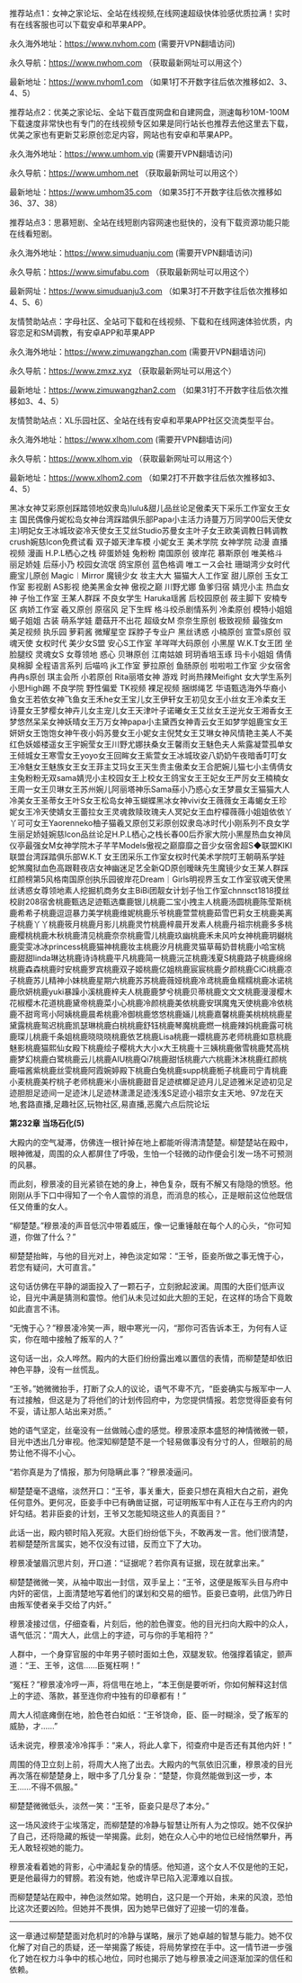 推荐站点1：女神之家论坛、全站在线视频,在线网速超级快体验感优质拉满！实时有在线客服也可以下载安卓和苹果APP。

永久海外地址：https://www.nvhom.com (需要开VPN翻墙访问)

永久导航：https://www.nwhom.com （获取最新网址可以用这个）

最新地址：https://www.nvhom1.com （如果1打不开数字往后依次推移如2、3、4、5）

推荐站点2：优美之家论坛、全站下载百度网盘和自建网盘，测速每秒10M-100M下载速度非常快也有专门的在线视频专区如果是同行站长也推荐去他这里去下载，优美之家也有更新艾彩原创恋足内容，网站也有安卓和苹果APP。

永久海外地址：https://www.umhom.vip (需要开VPN翻墙访问)

永久导航：https://www.umhom.net （获取最新网址可以用这个）

最新地址：https://www.umhom35.com （如果35打不开数字往后依次推移如36、37、38）

推荐站点3：思慕短剧、全站在线短剧内容网速也挺快的，没有下载资源功能只能在线看短剧。

永久海外地址：https://www.simuduanju.com (需要开VPN翻墙访问)

永久导航：https://www.simufabu.com （获取最新网址可以用这个）

最新网址：https://www.simuduanju3.com （如果3打不开数字往后依次推移如4、5、6）

友情赞助站点：字母社区、全站可下载和在线视频、下载和在线网速体验优质，内容恋足和SM调教，有安卓APP和苹果APP

永久海外地址：https://www.zimuwangzhan.com (需要开VPN翻墙访问)

永久导航：https://www.zmxz.xyz （获取最新网址可以用这个）

最新地址：https://www.zimuwangzhan2.com （如果31打不开数字往后依次推移如3、4、5）

友情赞助站点：XL乐园社区、全站在线有安卓和苹果APP社区交流类型平台。

永久海外地址：https://www.xlhom.com (需要开VPN翻墙访问)

永久导航：https://www.xlhom.vip （获取最新网址可以用这个）

最新地址：https://www.xlhom2.com （如果2打不开数字往后依次推移如3、4、5）

黑冰女神艾彩原创踩踏领地奴隶岛)lulu&甜儿品丝论足傲柔天下采乐工作室女王女主 国民偶像丹妮松岛女神台湾踩踏俱乐部Papa小主活力诗蔓万万同学00后天使女主)明妃女王冰城玫姿冷天使女王艾丝Studio苏曼女主叶子女王欧美调教日韩调教crush婉慈Icon免费试看 双子姬天津车模 小妮女王 美术学院 女神学院 动漫 直播视频 漫画 H.P.L栖心之栈 碎蛋娇娃 兔粉粉 南国原创 彼岸花 慕斯原创 唯美格斗 丽足娇娃 后蕬小乃 校园女流氓 鸽宝原创 蓝色格调 唯エース会社 珊瑚湾少女时代 鹿宝儿原创 Magic︱Mirror 魔镜少女 妆主大大 猫猫大人工作室 甜儿原创 玉女工作室 影视剧 AS影视 绝美黑金女神 傲视之巅 川野尤娜 鱼爹归宿 婧児小主 热血女神 子怡工作室 王某人群踩 不良女学生 Haruka瑶酱 后校园原创 莜主脚下 安楠专区 病娇工作室 羲又原创 原宿风 足下生辉 格斗绞杀剧情系列 冷柔原创 模特小姐姐 蝎子姐姐 古装 萌系学娃 蘑菇开不出花 超级女M 奈奈生原创 极致视频 最強女m 美足视频 执乐园 萝莉酱 微耀星空 踩脖子专业户 黑丝诱惑 小楠原创 宣萱s原创 驭魂天使 女权时代 美少女S盟 安心S工作室 羊咩咩大码原创 小黑屋 W.K.T女王团 坐脸腿绞 灵魂女S 女尊领地 惑心 贝琳原创 江南姑娘 珂玥香培玉琢 玛卡小姐姐 倩倩臭棉脚 全程语言系列 后喵呜 jk工作室 萝拉原创 鱼肠原创 啦啦啦工作室 少女宿舍 冉冉s原创 琪主会所 小若原创 Rita丽塔女神 游戏 时尚热辣Meifight 女大学生系列 小思High踢 不良学院 野性偏爱 TK视频 裸足视频 捆绑绳艺 华语甄选海外华裔小鱼女王若依女神飞鱼女王禾he女王宝儿女王伊轩女王初见女王小丝女王冷柔女王诗蔓女王梦樱女神卉儿女主宠儿女王天津叶子诺曦女王艾丝女王逆光女王湘香女王梦悠然呆呆女神妖晴女王万万女神papa小主黛西女神青云女王如梦学姐鹿宝女王妍妍女王饱饱女神午夜小妈苏曼女王小妮女主倪梵女王艾琳女神风情艳主美人不美红色妖姬楼遥女王宇婉莹女王川野尤娜扶桑女王馨雨女王魅色夫人紫露凝萱孤单女王倾城女王寒雪女王yoyo女王回眸女王紫萱女王冰城玫姿八奶奶午夜暗香叮叮女王冷魅女王魅族女王女王菲主艾玛女王天生贵主傲柔女王合肥婉儿猫七小主倩倩女主兔粉粉无双sama婧児小主校园女王上校女王鸽宝女王王妃女王严厉女王楠楠女王周一女王贝琳女王苏州婉儿阿丽塔神乐Sama蕬小乃惑心女王梦晨女王猫猫大人冷美女王圣蒂女王叶S女王松岛女神玉蝴蝶黑冰女神vivi女王薇薇女王毒蝎女王珍妮女王冷天使婧女王蕾拉女王灵魂救赎玫瑰夫人冥妃女王血柠檬薇薇小姐姐依依丫丫可可女王Yaorenneko柚子猫羲又原创艾彩原创奴隶岛冰时代小刚系列不良女学生丽足娇娃婉慈Icon品丝论足H.P.L栖心之栈长春00后乔家大院小黑屋热血女神凤仪亭最强女M女神学院木子芊芊Models傲视之巅靡靡之音少女宿舍超S◆联盟KIKI联盟台湾踩踏俱乐部W.K.T 女王团采乐工作室女权时代美术学院叮王朝萌系学娃蛇煞魔狱血色高跟鞋夜店女神幽迷足艺全新QD原创暧昧先生魔镜少女王某人群踩红颜榜第5风格南国原创执乐园彼岸花Dream｜Girls明视界玉女工作室驭魂天使黑丝诱惑女尊领地素人挖掘机商务女主BiBi团靓女计划子怡工作室chnnsct1818摸丝校尉208宿舍桃鹿甄选足迹甄选麋鹿银儿桃鹿二宝小拽主人桃鹿汤圆桃鹿陈莹斯桃鹿希希子桃鹿逗逗暴力美学桃鹿维妮桃鹿乐爷桃鹿萱萱桃鹿茹雪巴莉女王桃鹿美离子桃鹿丫丫桃鹿筱月桃鹿月影儿桃鹿灵竹桃鹿梓晨开发素人桃鹿丹祖宗桃鹿多多桃鹿樱桃桃鹿木秋桃鹿清见桃鹿奈奈桃鹿雪儿桃鹿玖幽桃鹿禾未风吟女神桃鹿玥樾桃鹿雯雯冰冰princess桃鹿猫神桃鹿妆主桃鹿汐月桃鹿灵猫草莓奶昔桃鹿小哈宝桃鹿甜甜linda琳达桃鹿诗诗桃鹿平凡桃鹿简一桃鹿沅芷桃鹿浅夏S桃鹿路子桃鹿绵绵桃鹿森森桃鹿时安桃鹿罗宾桃鹿双子姬桃鹿亿姐桃鹿宸宸桃鹿夕颜桃鹿CiCi桃鹿凉子桃鹿苏儿精神小妹桃鹿星期六桃鹿苏苏桃鹿薇娅桃鹿冷鸢桃鹿鱼糯糯桃鹿冰诺桃鹿欣妍桃鹿yuki暴躁小溪桃鹿梓夫人桃鹿鹿梦兮桃鹿贝蒂桃鹿文文文桃鹿漫漫樱木花椒樱木花道桃鹿黛帝桃鹿菜小心桃鹿冷颜桃鹿美依桃鹿安琪魔鬼天使桃鹿冷依桃鹿不甜弯弯小阿姨桃鹿晨希桃鹿冷御桃鹿悠悠桃鹿婳儿桃鹿嘉馨桃鹿美桃桃桃鹿星黛露桃鹿鸳迟桃鹿凯瑟琳桃鹿白桃桃鹿舒钰桃鹿琴魔桃鹿燃一桃鹿辣妈桃鹿露可桃鹿琛儿桃鹿千条姐桃鹿晓晓晓桃鹿依艺桃鹿Lisa桃鹿一嬛桃鹿苏老师桃鹿如意桃鹿魅影桃鹿猫熙仙女殿下桃鹿绘子樱桃大大小x大王桃鹿十三姨桃鹿傲雪桃鹿梵高桃鹿梦幻桃鹿白鹭桃鹿云儿桃鹿AIU桃鹿Qi7桃鹿甜恬桃鹿六六桃鹿沐沐桃鹿红颜桃鹿喵酱紫桃鹿丝雯桃鹿阿霞婉婷殿下桃鹿白兔桃鹿supp桃鹿栀子桃鹿司宁青桃鹿小麦桃鹿美柠桃子老师桃鹿米小唐桃鹿甜音足迹槟榔足迹月儿足迹雅米足迹初见足迹胆胆足迹间一足迹沐儿足迹林潇潇足迹浅浅S足迹小祖宗女主天地、97龙在天地,套路直播,足趣社区,玩物社区,易直播,恶魔六点后院论坛



**第232章 当场石化(5)**

大殿内的空气凝滞，仿佛连一根针掉在地上都能听得清清楚楚。柳楚楚站在殿中，眼神微凝，周围的众人都屏住了呼吸，生怕一个轻微的动作便会引发一场不可预测的风暴。  

而此刻，穆景凌的目光紧锁在她的身上，神色复杂，既有不解又有隐隐的愤怒。他刚刚从手下口中得知了一个令人震惊的消息，而消息的核心，正是眼前这位他既信任又倚重的女人。  

“柳楚楚。”穆景凌的声音低沉中带着威压，像一记重锤敲在每个人的心头，“你可知道，你做了什么？”  

柳楚楚抬眸，与他的目光对上，神色淡定如常：“王爷，臣妾所做之事无愧于心，若您有疑问，大可直言。”  

这句话仿佛在平静的湖面投入了一颗石子，立刻掀起波澜。周围的大臣们低声议论，目光中满是猜测和震惊。他们从未见过如此大胆的王妃，在这样的场合下竟敢如此直言不讳。  

“无愧于心？”穆景凌冷笑一声，眼中寒光一闪，“那你可否告诉本王，为何有人证实，你在暗中接触了叛军的人？”  

这句话一出，众人哗然。殿内的大臣们纷纷露出难以置信的表情，而柳楚楚却依旧神色平静，没有一丝慌乱。  

“王爷。”她微微抬手，打断了众人的议论，语气不卑不亢，“臣妾确实与叛军中一人有过接触，但这是为了将他们的计划传回府中，为您提供情报。若您觉得臣妾有何不妥，请让那人站出来对质。”  

她的语气坚定，丝毫没有一丝做贼心虚的感觉。穆景凌原本盛怒的神情微微一顿，目光中透出几分审视。他深知柳楚楚不是一个轻易做事没有分寸的人，但眼前的局势让他不得不小心。  

“若你真是为了情报，那为何隐瞒此事？”穆景凌逼问。  

柳楚楚毫不退缩，淡然开口：“王爷，事关重大，臣妾只想在真相大白之前，避免任何意外。更何况，臣妾手中已有确凿证据，可证明叛军中有人正在与王府内的内奸勾结。若非臣妾的计划，王爷又怎能知晓这些人的真面目？”  

此话一出，殿内顿时陷入死寂。大臣们纷纷低下头，不敢再发一言。他们很清楚，若柳楚楚所言属实，她不仅没有过错，反而立下了大功。  

穆景凌皱眉沉思片刻，开口道：“证据呢？若你真有证据，现在就拿出来。”  

柳楚楚微微一笑，从袖中取出一封信，双手呈上：“王爷，这便是叛军头目与府中内奸的密信，上面清楚地写着他们的谋划和交易的细节。臣妾已查明，此信乃昨日由叛军使者亲手交给了内奸。”  

穆景凌接过信，仔细查看，片刻后，他的脸色骤变。他的目光扫向大殿中的众人，语气低沉：“周大人，此信上的字迹，可与你的手笔相符？”  

人群中，一个身穿官服的中年男子顿时面如土色，双腿发软。他强撑着镇定，颤声道：“王、王爷，这信……臣冤枉啊！”  

“冤枉？”穆景凌冷哼一声，将信甩在地上，“本王倒是要听听，你如何解释这封信上的字迹、落款，甚至连你府中独有的印章都有！”  

周大人彻底瘫倒在地，脸色苍白如纸：“王爷饶命，臣、臣一时糊涂，受了叛军的威胁，才……”  

话未说完，穆景凌冷冷挥手：“来人，将此人拿下，彻查府中是否还有其他内奸！”  

周围的侍卫立刻上前，将周大人拖了出去。大殿内的气氛依旧沉重，穆景凌的目光再次落在柳楚楚身上，眼中多了几分复杂：“楚楚，你竟然能做到这一步，本王……不得不佩服。”  

柳楚楚微微低头，淡然一笑：“王爷，臣妾只是尽了本分。”  

这一场风波终于尘埃落定，而柳楚楚的冷静与智慧让所有人为之惊叹。她不仅保护了自己，还将隐藏的叛徒一举揭露。此刻，她在众人心中的地位已经悄然攀升，再无人敢轻视她的能力。  

穆景凌看着她的背影，心中涌起复杂的情感。他知道，这个女人不仅是他的王妃，更是他最得力的臂膀。若没有她，他或许早已陷入泥潭难以自拔。  

而柳楚楚站在殿中，神色淡然如常。她明白，这只是一个开始，未来的风浪，恐怕比这次还要凶险。但她并不畏惧，因为她早已做好了迎接一切的准备。  

---  

这一章通过柳楚楚面对危机时的冷静与谋略，展示了她卓越的智慧与能力。她不仅化解了对自己的质疑，还一举揭露了叛徒，将局势掌控在手中。这一情节进一步强化了她在权力斗争中的核心地位，同时也揭示了她与穆景凌之间逐渐加深的信任和依赖。
